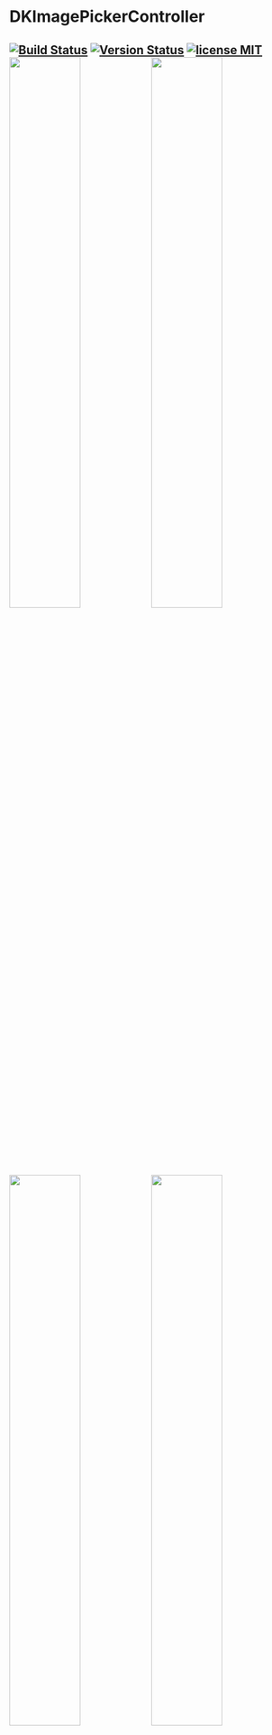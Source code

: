 DKImagePickerController
=======================

 [![Build Status](https://secure.travis-ci.org/zhangao0086/DKImagePickerController.svg)](http://travis-ci.org/zhangao0086/DKImagePickerController) [![Version Status](http://img.shields.io/cocoapods/v/DKImagePickerController.png)][docsLink] [![license MIT](http://img.shields.io/badge/license-MIT-orange.png)][mitLink]
<img width="50%" height="50%" src="https://raw.githubusercontent.com/zhangao0086/DKImagePickerController/develop/Screenshot1.png" /><img width="50%" height="50%" src="https://raw.githubusercontent.com/zhangao0086/DKImagePickerController/develop/Screenshot2.png" />
---
<img width="50%" height="50%" src="https://raw.githubusercontent.com/zhangao0086/DKImagePickerController/develop/Screenshot3.png" /><img width="50%" height="50%" src="https://raw.githubusercontent.com/zhangao0086/DKImagePickerController/develop/Screenshot4.png" />
---
<img width="50%" height="50%" src="https://raw.githubusercontent.com/zhangao0086/DKImagePickerController/develop/Screenshot5.png" /><img width="50%" height="50%" src="https://raw.githubusercontent.com/zhangao0086/DKImagePickerController/develop/Screenshot6.png" />
---

## Description
It's a Facebook style Image Picker Controller by Swift. It uses [DKCamera][DKCamera] instead of `UIImagePickerController` since the latter cannot be Integrated into another container, and it will raise a warning `Snapshotting ... or snapshot after screen updates.` in **iOS 8**.

### Features
* Supports both single and multiple selection.
* Supports filtering albums and sorting by type.
* Supports landscape and iPad and orientation switching.
* Supports iCloud.
* Supports UIAppearance.

## Requirements
* iOS 8.0+
* ARC

## Installation
#### iOS 8 and newer
DKImagePickerController is available on Cocoapods. Simply add the following line to your podfile:

```ruby
# For latest release in cocoapods
pod 'DKImagePickerController'
```

#### iOS 7.x

> The 3.x aren't supported before iOS 8. If you want to support iOS 7, you can look at the [2.4.3](https://github.com/zhangao0086/DKImagePickerController/tree/2.4.3) branch that uses `ALAssetsLibrary` instead of using `Photos`.

> To use Swift libraries on apps that support iOS 7, you must manually copy the files into your application project.
[CocoaPods only supports Swift on OS X 10.9 and newer, and iOS 8 and newer.](https://github.com/CocoaPods/blog.cocoapods.org/commit/6933ae5ccfc1e0b39dd23f4ec67d7a083975836d)

## Getting Started
#### Initialization and presentation
```swift

let pickerController = DKImagePickerController()

pickerController.didSelectAssets = { (assets: [DKAsset]) in
    print("didSelectAssets")
    print(assets)
}

self.presentViewController(pickerController, animated: true) {}

````

#### Customizing

```swift
/// Forces selection of tapped image immediatly.
public var singleSelect = false
    
/// The maximum count of assets which the user will be able to select.
public var maxSelectableCount = 999

/// Set the defaultAssetGroup to specify which album is the default asset group.
public var defaultAssetGroup: PHAssetCollectionSubtype?

/// The types of PHAssetCollection to display in the picker.
public var assetGroupTypes: [PHAssetCollectionSubtype] = [
    .SmartAlbumUserLibrary,
    .SmartAlbumFavorites,
    .AlbumRegular
    ]

/// Set the showsEmptyAlbums to specify whether or not the empty albums is shown in the picker.
public var showsEmptyAlbums = true

/// The type of picker interface to be displayed by the controller.
public var assetType: DKImagePickerControllerAssetType = .AllAssets

/// If sourceType is Camera will cause the assetType & maxSelectableCount & allowMultipleTypes & defaultSelectedAssets to be ignored.
public var sourceType: DKImagePickerControllerSourceType = [.Camera, .Photo]

/// Whether allows to select photos and videos at the same time.
public var allowMultipleTypes = true

/// If YES, and the requested image is not stored on the local device, the Picker downloads the image from iCloud.
public var autoDownloadWhenAssetIsInCloud = true

/// Determines whether or not the rotation is enabled.
public var allowsLandscape = false

/// The callback block is executed when user pressed the cancel button.
public var didCancel: (() -> Void)?
public var showsCancelButton = false

/// The callback block is executed when user pressed the select button.
public var didSelectAssets: ((assets: [DKAsset]) -> Void)?

/// It will have selected the specific assets.
public var defaultSelectedAssets: [DKAsset]?

```

##### Customize Navigation Bar
You can easily customize the appearance of navigation bar using the appearance proxy.
```swift
UINavigationBar.appearance().titleTextAttributes = [
    NSFontAttributeName : UIFont(name: "Optima-BoldItalic", size: 21)!,
    NSForegroundColorAttributeName : UIColor.redColor()
]
```
<img width="50%" height="50%" src="https://raw.githubusercontent.com/zhangao0086/DKImagePickerController/develop/Screenshot9.png" />

#### Hides camera

```swift
pickerController.sourceType = .Photo
```
<img width="50%" height="50%" src="https://raw.githubusercontent.com/zhangao0086/DKImagePickerController/develop/Screenshot10.png" />

#### Quickly take a picture

```swift
pickerController.sourceType = .Camera
```
<img width="50%" height="50%" src="https://raw.githubusercontent.com/zhangao0086/DKImagePickerController/develop/Exhibit1.gif" />

## How to use in Objective-C

#### If you use [CocoaPods](http://cocoapods.org/)

* Adding the following two lines into your `Podfile`:

    ```ruby
    pod 'DKImagePickerController'
    use_frameworks!
    ```
* Importing it into your Objective-C file: 

    ```objective-c
    #import <DKImagePickerController/DKImagePickerController-Swift.h>
    ```

#### If you use it directly in your project

> See also:[Swift and Objective-C in the Same Project](https://developer.apple.com/library/ios/documentation/Swift/Conceptual/BuildingCocoaApps/MixandMatch.html)

* Drag and drop the [DKCamera][DKCamera] and `DKImageManager` and `DKImagePickerController` to your project
* Importing it into your Objective-C file: 

    ```objective-c
    #import "YourProductModuleName-Swift.h"
    ```

---
then you can:

```objective-c
DKImagePickerController *pickerController = [DKImagePickerController new];
pickerController.assetType = DKImagePickerControllerAssetTypeAllAssets;
pickerController.showsCancelButton = NO;
pickerController.showsEmptyAlbums = YES;
pickerController.allowMultipleTypes = YES;
pickerController.defaultSelectedAssets = @[];
//  pickerController.sourceType         // unavailable
//  pickerController.assetGroupTypes    // unavailable
//  pickerController.defaultAssetGroup  // unavailable

 [pickerController setDidSelectAssets:^(NSArray * __nonnull assets) {
     NSLog(@"didSelectAssets");
 }];
 
 [self presentViewController:pickerController animated:YES completion:nil];
```

## Localization
It has been supported languages so far:

* en.lproj
* zh-Hans.lproj

If you want to add new language, pull request or issue!

---
You can merge your branch into the `develop` branch. Any Pull Requests to be welcome!!!

## Change Log

> In `3.0.4`, I've updated the `fetchImage...` interface:  
> the `completeBlock: (image: UIImage?) -> Void` was changed to `completeBlock: (image: UIImage?, info: [NSObject : AnyObject]?) -> Void`
> so you need to change:
```swift
asset.fetchImageWithSize(size, completeBlock: { image in
    // ...
})
```
to:
```swift
asset.fetchImageWithSize(size, completeBlock: { image, info in
    // ...
})
```

## [3.0.9](https://github.com/zhangao0086/DKImagePickerController/tree/3.0.9) (2016-01-29)

[Full Changelog](https://github.com/zhangao0086/DKImagePickerController/compare/3.0.8...3.0.9)

**Merged pull requests:**

- Fixed an issue that cause showsCancelButton flag is ignored.

**Closed issues:**

- showsCancelButton has no effect if set before presenting the view controller [\#66](https://github.com/zhangao0086/DKImagePickerController/issues/66)

## [3.0.5](https://github.com/zhangao0086/DKImagePickerController/tree/3.0.5) (2016-01-17)

[Full Changelog](https://github.com/zhangao0086/DKImagePickerController/compare/3.0.4...3.0.5)

**Merged pull requests:**

- Added support for iPad.

- Added support for landscape.

- Updated fetching targetSize for full-screen image.

- Make DKAssetGroup public.

> [More logs...](https://github.com/zhangao0086/DKImagePickerController/blob/develop/CHANGELOG.md)

## Special Thanks
Thanks for [scottdelly][scottdelly]'s [contribution][scottdellyCon] and [performance improvement][scottdellyCon1]!  
Thanks for [LucidityDesign][LucidityDesign]'s [contribution][LucidityDesignCon]!  
Thanks for [AnthonyMDev][AnthonyMDev]'s [contribution][scottdellyCon]!

## License
DKImagePickerController is released under the MIT license. See LICENSE for details.

[docsLink]:http://cocoadocs.org/docsets/DKImagePickerController
[mitLink]:http://opensource.org/licenses/MIT
[DKCamera]:https://github.com/zhangao0086/DKCamera
[scottdelly]:https://github.com/scottdellyDKImagePickerController
[scottdellyCon]:https://github.com/zhangao0086/DKImagePickerController/graphs/contributors
[scottdellyCon1]:https://github.com/zhangao0086/DKImagePickerController/pull/24/commits
[LucidityDesign]:https://github.com/LucidityDesign
[LucidityDesignCon]:https://github.com/zhangao0086/DKImagePickerController/pull/19/commits
[AnthonyMDev]:https://github.com/AnthonyMDev
